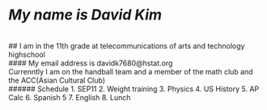 # *My name is David Kim*
<br>
## I am in the 11th grade at telecommunications of arts and technology highschool
<br>
#### My email address is davidk7680@hstat.org
<br>
Currenntly I am on the handball team and a member of the math club and the ACC(Asian Cultural Club)
<br>
###### Schedule
1. SEP11
2. Weight training
3. Physics
4. US History
5. AP Calc
6. Spanish 5
7. English
8. Lunch